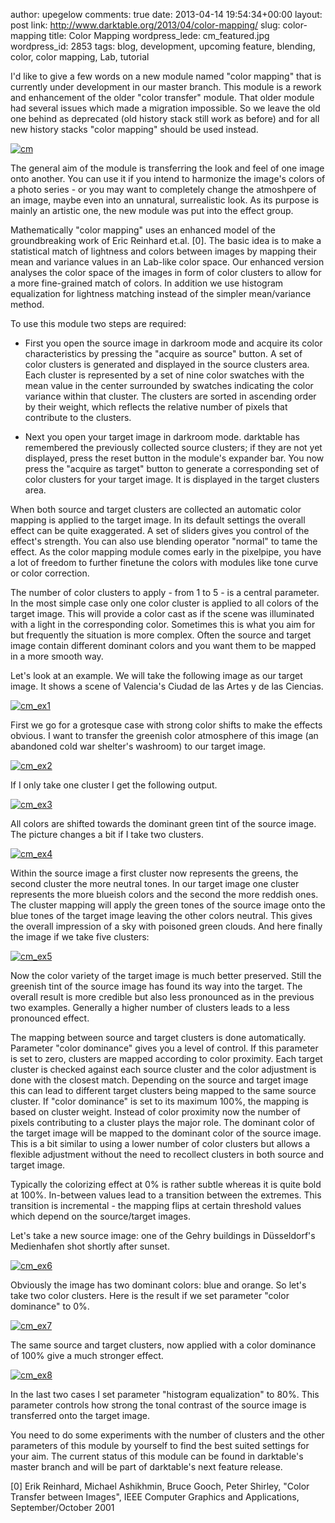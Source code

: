 author: upegelow
comments: true
date: 2013-04-14 19:54:34+00:00
layout: post
link: http://www.darktable.org/2013/04/color-mapping/
slug: color-mapping
title: Color Mapping
wordpress_lede: cm_featured.jpg
wordpress_id: 2853
tags: blog, development, upcoming feature, blending, color, color mapping, Lab, tutorial

I'd like to give a few words on a new module named "color mapping" that is currently under development in our master branch. This module is a rework and enhancement of the older "color transfer" module. That older module had several issues which made a migration impossible. So we leave the old one behind as deprecated (old history stack still work as before) and for all new history stacks "color mapping" should be used instead.

[![cm](http://www.darktable.org/wp-content/uploads/2013/04/cm.jpg)](https://www.darktable.org/wp-content/uploads/2013/04/cm.jpg)

The general aim of the module is transferring the look and feel of one image onto another. You can use it if you intend to harmonize the image's colors of a photo series - or you may want to completely change the atmoshpere of an image, maybe even into an unnatural, surrealistic look. As its purpose is mainly an artistic one, the new module was put into the effect group.

Mathematically "color mapping" uses an enhanced model of the groundbreaking work of Eric Reinhard et.al. [0]. The basic idea is to make a statistical match of lightness and colors between images by mapping their mean and variance values in an Lab-like color space. Our enhanced version analyses the color space of the images in form of color clusters to allow for a more fine-grained match of colors. In addition we use histogram equalization for lightness matching instead of the simpler mean/variance method.

To use this module two steps are required:



	
  * First you open the source image in darkroom mode and acquire its color characteristics by pressing the "acquire as source" button. A set of color clusters is generated and displayed in the source clusters area. Each cluster is represented by a set of nine color swatches with the mean value in the center surrounded by swatches indicating the color variance within that cluster. The clusters are sorted in ascending order by their weight, which reflects the relative number of pixels that contribute to the clusters.

	
  * Next you open your target image in darkroom mode. darktable has remembered the previously collected source clusters; if they are not yet displayed, press the reset button in the module's expander bar. You now press the "acquire as target" button to generate a corresponding set of color clusters for your target image. It is displayed in the target clusters area.


When both source and target clusters are collected an automatic color mapping is applied to the target image. In its default settings the overall effect can be quite exaggerated. A set of sliders gives you control of the effect's strength. You can also use blending operator "normal" to tame the effect. As the color mapping module comes early in the pixelpipe, you have a lot of freedom to further finetune the colors with modules like tone curve or color correction.

The number of color clusters to apply - from 1 to 5 - is a central parameter. In the most simple case only one color cluster is applied to all colors of the target image. This will provide a color cast as if the scene was illuminated with a light in the corresponding color. Sometimes this is what you aim for but frequently the situation is more complex. Often the source and target image contain different dominant colors and you want them to be mapped in a more smooth way.

Let's look at an example. We will take the following image as our target image. It shows a scene of Valencia's Ciudad de las Artes y de las Ciencias.

[![cm_ex1](http://www.darktable.org/wp-content/uploads/2013/04/cm_ex1.jpg)](https://www.darktable.org/wp-content/uploads/2013/04/cm_ex1.jpg)

First we go for a grotesque case with strong color shifts to make the effects obvious. I want to transfer the greenish color atmosphere of this image (an abandoned cold war shelter's washroom) to our target image.

[![cm_ex2](http://www.darktable.org/wp-content/uploads/2013/04/cm_ex2.jpg)](https://www.darktable.org/wp-content/uploads/2013/04/cm_ex2.jpg)

If I only take one cluster I get the following output.

[![cm_ex3](http://www.darktable.org/wp-content/uploads/2013/04/cm_ex3.jpg)](https://www.darktable.org/wp-content/uploads/2013/04/cm_ex3.jpg)

All colors are shifted towards the dominant green tint of the source image. The picture changes a bit if I take two clusters.

[![cm_ex4](http://www.darktable.org/wp-content/uploads/2013/04/cm_ex4.jpg)](https://www.darktable.org/wp-content/uploads/2013/04/cm_ex4.jpg)

Within the source image a first cluster now represents the greens, the second cluster the more neutral tones. In our target image one cluster represents the more blueish colors and the second the more reddish ones. The cluster mapping will apply the green tones of the source image onto the blue tones of the target image leaving the other colors neutral. This gives the overall impression of a sky with poisoned green clouds. And here finally the image if we take five clusters:

[![cm_ex5](http://www.darktable.org/wp-content/uploads/2013/04/cm_ex5.jpg)](https://www.darktable.org/wp-content/uploads/2013/04/cm_ex5.jpg)

Now the color variety of the target image is much better preserved. Still the greenish tint of the source image has found its way into the target. The overall result is more credible but also less pronounced as in the previous two examples. Generally a higher number of clusters leads to a less pronounced effect.

The mapping between source and target clusters is done automatically. Parameter "color dominance" gives you a level of control. If this parameter is set to zero, clusters are mapped according to color proximity. Each target cluster is checked against each source cluster and the color adjustment is done with the closest match. Depending on the source and target image this can lead to different target clusters being mapped to the same source cluster. If "color dominance" is set to its maximum 100%, the mapping is based on cluster weight. Instead of color proximity now the number of pixels contributing to a cluster plays the major role. The dominant color of the target image will be mapped to the dominant color of the source image. This is a bit similar to using a lower number of color clusters but allows a flexible adjustment without the need to recollect clusters in both source and target image.

Typically the colorizing effect at 0% is rather subtle whereas it is quite bold at 100%. In-between values lead to a transition between the extremes. This transition is incremental - the mapping flips at certain threshold values which depend on the source/target images.

Let's take a new source image: one of the Gehry buildings in Düsseldorf's Medienhafen shot shortly after sunset.

[![cm_ex6](http://www.darktable.org/wp-content/uploads/2013/04/cm_ex6.jpg)](https://www.darktable.org/wp-content/uploads/2013/04/cm_ex6.jpg)

Obviously the image has two dominant colors: blue and orange. So let's take two color clusters. Here is the result if we set parameter "color dominance" to 0%.

[![cm_ex7](http://www.darktable.org/wp-content/uploads/2013/04/cm_ex7.jpg)](https://www.darktable.org/wp-content/uploads/2013/04/cm_ex7.jpg)

The same source and target clusters, now applied with a color dominance of 100% give a much stronger effect.

[![cm_ex8](http://www.darktable.org/wp-content/uploads/2013/04/cm_ex8.jpg)](https://www.darktable.org/wp-content/uploads/2013/04/cm_ex8.jpg)

In the last two cases I set parameter "histogram equalization" to 80%. This parameter controls how strong the tonal contrast of the source image is transferred onto the target image.

You need to do some experiments with the number of clusters and the other parameters of this module by yourself to find the best suited settings for your aim. The current status of this module can be found in darktable's master branch and will be part of darktable's next feature release.

[0] Erik Reinhard, Michael Ashikhmin, Bruce Gooch, Peter Shirley, "Color Transfer between Images", IEEE Computer Graphics and Applications, September/October 2001
